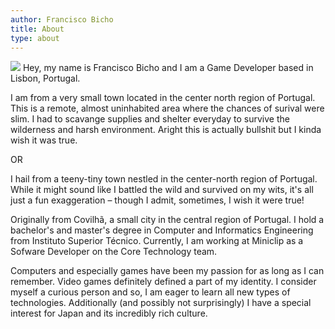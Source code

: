 ```yaml
---
author: Francisco Bicho
title: About
type: about
---
```


![](/images/fran.jpg)
Hey, my name is Francisco Bicho and I am a Game Developer based in Lisbon, Portugal.

I am from a very small town located in the center north region of Portugal. This is a remote, almost uninhabited area where the chances of surival were slim.
I had to scavange supplies and shelter everyday to survive the wilderness and harsh environment. Aright this is actually bullshit but I kinda wish it was true.

OR

I hail from a teeny-tiny town nestled in the center-north region of Portugal. While it might sound like I battled the wild and survived on my wits, it's all just a fun exaggeration – though I admit, sometimes, I wish it were true!


Originally from Covilhã, a small city in the central region of Portugal. I hold a bachelor's and master's degree in Computer and Informatics Engineering from Instituto Superior Técnico. Currently, I am working at Miniclip as a Sofware Developer on the Core Technology team.

Computers and especially games have been my passion for as long as I can remember. Video games definitely defined a part of my identity. I consider myself a curious person and so, I am eager to learn all new types of technologies.
Additionally (and possibly not surprisingly) I have a special interest for Japan and its incredibly rich culture.
